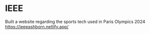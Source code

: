 # IEEE
Built a website regarding the sports tech used in Paris Olympics 2024
https://ieeeashborn.netlify.app/
